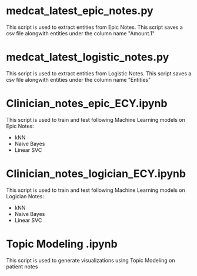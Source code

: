 # medcat_latest_epic_notes.py
This script is used to extract entities from Epic Notes.
This script saves a csv file alongwith entities under the column name "Amount.1"

# medcat_latest_logistic_notes.py
This script is used to extract entities from Logistic Notes.
This script saves a csv file alongwith entities under the column name "Entities"

# Clinician_notes_epic_ECY.ipynb
This script is used to train and test following Machine Learning models on Epic Notes:  
- kNN   
- Naive Bayes 
- Linear SVC

# Clinician_notes_logician_ECY.ipynb
This script is used to train and test following Machine Learning models on Logician Notes:  
- kNN   
- Naive Bayes 
- Linear SVC

# Topic Modeling .ipynb
This script is used to generate visualizations using Topic Modeling on patient notes
